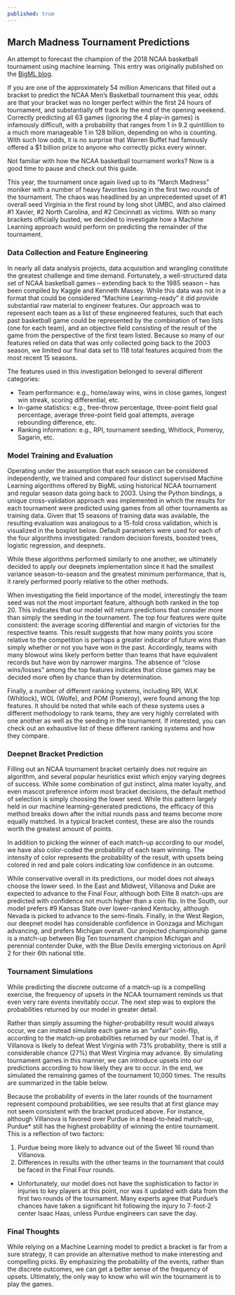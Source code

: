 ```yaml
---
published: true
---
```

## March Madness Tournament Predictions

An attempt to forecast the champion of the 2018 NCAA basketball tournament using machine learning. This entry was originally published on the [BigML blog](https://blog.bigml.com/2018/03/22/finding-sense-in-march-madness-with-machine-learning/). 

If you are one of the approximately 54 million Americans that filled out a bracket to predict the NCAA Men’s Basketball tournament this year, odds are that your bracket was no longer perfect within the first 24 hours of tournament, and substantially off track by the end of the opening weekend. Correctly predicting all 63 games (ignoring the 4 play-in games) is infamously difficult, with a probability that ranges from 1 in 9.2 quintillion to a much more manageable 1 in 128 billion, depending on who is counting. With such low odds, it is no surprise that Warren Buffet had famously offered a $1 billion prize to anyone who correctly picks every winner.

Not familiar with how the NCAA basketball tournament works? Now is a good time to pause and check out this guide.

This year, the tournament once again lived up to its “March Madness” moniker with a number of heavy favorites losing in the first two rounds of the tournament. The chaos was headlined by an unprecedented upset of #1 overall seed Virginia in the first round by long shot UMBC, and also claimed #1 Xavier, #2 North Carolina, and #2 Cincinnati as victims. With so many brackets officially busted, we decided to investigate how a Machine Learning approach would perform on predicting the remainder of the tournament.

### Data Collection and Feature Engineering

In nearly all data analysis projects, data acquisition and wrangling constitute the greatest challenge and time demand. Fortunately, a well-structured data set of NCAA basketball games  – extending back to the 1985 season – has been compiled by Kaggle and Kenneth Massey. While this data was not in a format that could be considered “Machine Learning-ready” it did provide substantial raw material to engineer features. Our approach was to represent each team as a list of these engineered features, such that each past basketball game could be represented by the combination of two lists (one for each team), and an objective field consisting of the result of the game from the perspective of the first team listed. Because so many of our features relied on data that was only collected going back to the 2003 season, we limited our final data set to 118 total features acquired from the most recent 15 seasons.

The features used in this investigation belonged to several different categories:
* Team performance: e.g., home/away wins, wins in close games, longest win streak, scoring differential, etc.
* In-game statistics: e.g., free-throw percentage, three-point field goal percentage, average three-point field goal attempts, average rebounding difference, etc.
* Ranking information: e.g., RPI, tournament seeding, Whitlock, Pomeroy, Sagarin, etc.

### Model Training and Evaluation

Operating under the assumption that each season can be considered independently, we trained and compared four distinct supervised Machine Learning algorithms offered by BigML using historical NCAA tournament and regular season data going back to 2003. Using the Python bindings, a unique cross-validation approach was implemented in which the results for each tournament were predicted using games from all other tournaments as training data. Given that 15 seasons of training data was available, the resulting evaluation was analogous to a 15-fold cross validation, which is visualized in the boxplot below. Default parameters were used for each of the four algorithms investigated: random decision forests, boosted trees, logistic regression, and deepnets.

While these algorithms performed similarly to one another, we ultimately decided to apply our deepnets implementation since it had the smallest variance season-to-season and the greatest minimum performance, that is, it rarely performed poorly relative to the other methods.

When investigating the field importance of the model, interestingly the team seed was not the most important feature, although both ranked in the top 20. This indicates that our model will return predictions that consider more than simply the seeding in the tournament. The top four features were quite consistent: the average scoring differential and margin of victories for the respective teams. This result suggests that how many points you score relative to the competition is perhaps a greater indicator of future wins than simply whether or not you have won in the past. Accordingly, teams with many blowout wins likely perform better than teams that have equivalent records but have won by narrower margins. The absence of “close wins/losses” among the top features indicates that close games may be decided more often by chance than by determination.

Finally, a number of different ranking systems, including RPI, WLK (Whitlock), WOL (Wolfe), and POM (Pomeroy), were found among the top features. It should be noted that while each of these systems uses a different methodology to rank teams, they are very highly correlated with one another as well as the seeding in the tournament. If interested, you can check out an exhaustive list of these different ranking systems and how they compare.

### Deepnet Bracket Prediction

Filling out an NCAA tournament bracket certainly does not require an algorithm, and several popular heuristics exist which enjoy varying degrees of success. While some combination of gut instinct, alma mater loyalty, and even mascot preference inform most bracket decisions, the default method of selection is simply choosing the lower seed. While this pattern largely held in our machine learning-generated predictions, the efficacy of this method breaks down after the initial rounds pass and teams become more equally matched. In a typical bracket contest, these are also the rounds worth the greatest amount of points.

In addition to picking the winner of each match-up according to our model, we have also color-coded the probability of each team winning. The intensity of color represents the probability of the result, with upsets being colored in red and pale colors indicating low confidence in an outcome.

While conservative overall in its predictions, our model does not always choose the lower seed. In the East and Midwest, Villanova and Duke are expected to advance to the Final Four, although both Elite 8 match-ups are predicted with confidence not much higher than a coin flip. In the South, our model prefers #9 Kansas State over lower-ranked Kentucky, although Nevada is picked to advance to the semi-finals. Finally, in the West Region, our deepnet model has considerable confidence in Gonzaga and Michigan advancing, and prefers Michigan overall. Our projected championship game is a match-up between Big Ten tournament champion Michigan and perennial contender Duke, with the Blue Devils emerging victorious on April 2 for their 6th national title.

### Tournament Simulations

While predicting the discrete outcome of a match-up is a compelling exercise, the frequency of upsets in the NCAA tournament reminds us that even very rare events inevitably occur. The next step was to explore the probabilities returned by our model in greater detail.

Rather than simply assuming the higher-probability result would always occur, we can instead simulate each game as an “unfair” coin-flip, according to the match-up probabilities returned by our model. That is, if Villanova is likely to defeat West Virginia with 73% probability, there is still a considerable chance (27%) that West Virginia may advance. By simulating tournament games in this manner, we can introduce upsets into our predictions according to how likely they are to occur. In the end, we simulated the remaining games of the tournament 10,000 times. The results are summarized in the table below.

Because the probability of events in the later rounds of the tournament represent compound probabilities, we see results that at first glance may not seem consistent with the bracket produced above. For instance, although Villanova is favored over Purdue in a head-to-head match-up, Purdue* still has the highest probability of winning the entire tournament. This is a reflection of two factors:

1. Purdue being more likely to advance out of the Sweet 16 round than Villanova.
2. Differences in results with the other teams in the tournament that could be faced in the Final Four rounds.

* Unfortunately, our model does not have the sophistication to factor in injuries to key players at this point, nor was it updated with data from the first two rounds of the tournament. Many experts agree that Purdue’s chances have taken a significant hit following the injury to 7-foot-2 center Isaac Haas, unless Purdue engineers can save the day.

### Final Thoughts

While relying on a Machine Learning model to predict a bracket is far from a sure strategy, it can provide an alternative method to make interesting and compelling picks. By emphasizing the probability of the events, rather than the discrete outcomes, we can get a better sense of the frequency of upsets. Ultimately, the only way to know who will win the tournament is to play the games.
